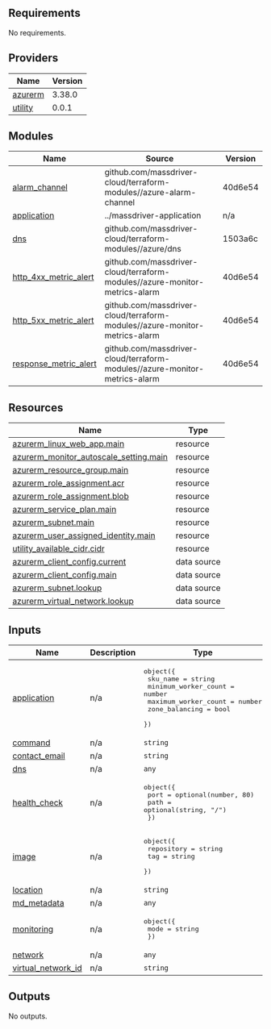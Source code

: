 <!-- BEGINNING OF PRE-COMMIT-TERRAFORM DOCS HOOK -->
## Requirements

No requirements.

## Providers

| Name | Version |
|------|---------|
| <a name="provider_azurerm"></a> [azurerm](#provider\_azurerm) | 3.38.0 |
| <a name="provider_utility"></a> [utility](#provider\_utility) | 0.0.1 |

## Modules

| Name | Source | Version |
|------|--------|---------|
| <a name="module_alarm_channel"></a> [alarm\_channel](#module\_alarm\_channel) | github.com/massdriver-cloud/terraform-modules//azure-alarm-channel | 40d6e54 |
| <a name="module_application"></a> [application](#module\_application) | ../massdriver-application | n/a |
| <a name="module_dns"></a> [dns](#module\_dns) | github.com/massdriver-cloud/terraform-modules//azure/dns | 1503a6c |
| <a name="module_http_4xx_metric_alert"></a> [http\_4xx\_metric\_alert](#module\_http\_4xx\_metric\_alert) | github.com/massdriver-cloud/terraform-modules//azure-monitor-metrics-alarm | 40d6e54 |
| <a name="module_http_5xx_metric_alert"></a> [http\_5xx\_metric\_alert](#module\_http\_5xx\_metric\_alert) | github.com/massdriver-cloud/terraform-modules//azure-monitor-metrics-alarm | 40d6e54 |
| <a name="module_response_metric_alert"></a> [response\_metric\_alert](#module\_response\_metric\_alert) | github.com/massdriver-cloud/terraform-modules//azure-monitor-metrics-alarm | 40d6e54 |

## Resources

| Name | Type |
|------|------|
| [azurerm_linux_web_app.main](https://registry.terraform.io/providers/hashicorp/azurerm/latest/docs/resources/linux_web_app) | resource |
| [azurerm_monitor_autoscale_setting.main](https://registry.terraform.io/providers/hashicorp/azurerm/latest/docs/resources/monitor_autoscale_setting) | resource |
| [azurerm_resource_group.main](https://registry.terraform.io/providers/hashicorp/azurerm/latest/docs/resources/resource_group) | resource |
| [azurerm_role_assignment.acr](https://registry.terraform.io/providers/hashicorp/azurerm/latest/docs/resources/role_assignment) | resource |
| [azurerm_role_assignment.blob](https://registry.terraform.io/providers/hashicorp/azurerm/latest/docs/resources/role_assignment) | resource |
| [azurerm_service_plan.main](https://registry.terraform.io/providers/hashicorp/azurerm/latest/docs/resources/service_plan) | resource |
| [azurerm_subnet.main](https://registry.terraform.io/providers/hashicorp/azurerm/latest/docs/resources/subnet) | resource |
| [azurerm_user_assigned_identity.main](https://registry.terraform.io/providers/hashicorp/azurerm/latest/docs/resources/user_assigned_identity) | resource |
| [utility_available_cidr.cidr](https://registry.terraform.io/providers/massdriver-cloud/utility/latest/docs/resources/available_cidr) | resource |
| [azurerm_client_config.current](https://registry.terraform.io/providers/hashicorp/azurerm/latest/docs/data-sources/client_config) | data source |
| [azurerm_client_config.main](https://registry.terraform.io/providers/hashicorp/azurerm/latest/docs/data-sources/client_config) | data source |
| [azurerm_subnet.lookup](https://registry.terraform.io/providers/hashicorp/azurerm/latest/docs/data-sources/subnet) | data source |
| [azurerm_virtual_network.lookup](https://registry.terraform.io/providers/hashicorp/azurerm/latest/docs/data-sources/virtual_network) | data source |

## Inputs

| Name | Description | Type | Default | Required |
|------|-------------|------|---------|:--------:|
| <a name="input_application"></a> [application](#input\_application) | n/a | <pre>object({<br>    sku_name             = string<br>    minimum_worker_count = number<br>    maximum_worker_count = number<br>    zone_balancing       = bool<br>  })</pre> | n/a | yes |
| <a name="input_command"></a> [command](#input\_command) | n/a | `string` | `null` | no |
| <a name="input_contact_email"></a> [contact\_email](#input\_contact\_email) | n/a | `string` | n/a | yes |
| <a name="input_dns"></a> [dns](#input\_dns) | n/a | `any` | n/a | yes |
| <a name="input_health_check"></a> [health\_check](#input\_health\_check) | n/a | <pre>object({<br>    port = optional(number, 80)<br>    path = optional(string, "/")<br>  })</pre> | n/a | yes |
| <a name="input_image"></a> [image](#input\_image) | n/a | <pre>object({<br>    repository = string<br>    tag        = string<br>  })</pre> | n/a | yes |
| <a name="input_location"></a> [location](#input\_location) | n/a | `string` | n/a | yes |
| <a name="input_md_metadata"></a> [md\_metadata](#input\_md\_metadata) | n/a | `any` | n/a | yes |
| <a name="input_monitoring"></a> [monitoring](#input\_monitoring) | n/a | <pre>object({<br>    mode = string<br>  })</pre> | n/a | yes |
| <a name="input_network"></a> [network](#input\_network) | n/a | `any` | n/a | yes |
| <a name="input_virtual_network_id"></a> [virtual\_network\_id](#input\_virtual\_network\_id) | n/a | `string` | n/a | yes |

## Outputs

No outputs.
<!-- END OF PRE-COMMIT-TERRAFORM DOCS HOOK -->
